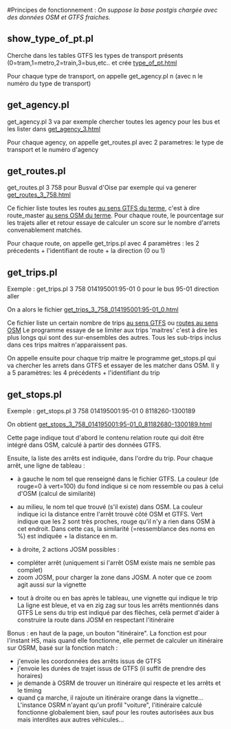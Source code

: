 #Principes de fonctionnement :
*On suppose la base postgis chargée avec des données OSM et GTFS fraiches.*

## show_type_of_pt.pl
Cherche dans les tables GTFS les types de transport présents (0=tram,1=metro,2=train,3=bus,etc.. et crée [type_of_pt.html](
http://sidjy.github.io/gtfs/type_of_pt.html)

Pour chaque type de transport, on appelle get_agency.pl n (avec n le numéro du type de transport)

## get_agency.pl
get_agency.pl 3 va par exemple chercher toutes les agency pour les bus et les lister dans [get_agency_3.html](http://sidjy.github.io/gtfs/get_agency_3.html)

Pour chaque agency, on appelle get_routes.pl avec 2 parametres: le type de transport et le numéro d'agency

## get_routes.pl
get_routes.pl 3 758 pour Busval d'Oise par exemple qui va generer [get_routes_3_758.html](http://sidjy.github.io/gtfs/get_routes_3_758.html)

Ce fichier liste toutes les routes [au sens GTFS du terme](https://developers.google.com/transit/gtfs/reference/routes-file), c'est à dire route_master [au sens OSM du terme](https://wiki.openstreetmap.org/wiki/Relation:route_master).
Pour chaque route, le pourcentage sur les trajets aller et retour essaye de calculer un score sur le nombre d'arrets convenablement matchés.

Pour chaque route, on appelle get_trips.pl avec 4 paramètres : les 2 précedents + l'identifiant de route + la direction (0 ou 1)

## get_trips.pl
Exemple : get_trips.pl 3 758 014195001:95-01 0 pour le bus 95-01 direction aller

On a alors le fichier [get_trips_3_758_014195001:95-01_0.html](http://sidjy.github.io/gtfs/get_trips_3_758_014195001:95-01_0.html)

Ce fichier liste un certain nombre de trips [au sens GTFS](https://developers.google.com/transit/gtfs/reference/trips-file) ou [routes au sens OSM](https://wiki.openstreetmap.org/wiki/Relation:route)
Le programme essaye de se limiter aux trips 'maitres' c'est à dire les plus longs qui sont des sur-ensembles des autres.
Tous les sub-trips inclus dans ces trips maitres n'apparaissent pas.

On appelle ensuite pour chaque trip maitre le programme get_stops.pl qui va chercher les arrets dans GTFS et essayer de les matcher dans OSM.
Il y a 5 paramètres: les 4 précédents + l'identifiant du trip

## get_stops.pl
Exemple : get_stops.pl 3 758 014195001:95-01 0 8118260-1300189

On obtient [get_stops_3_758_014195001:95-01_0_81182680-1300189.html](http://sidjy.github.io/gtfs/get_stops_3_758_014195001:95-01_0_81182680-1300189.html)

Cette page indique tout d'abord le contenu relation route qui doit être intégré dans OSM, calculé à partir des données GTFS.

Ensuite, la liste des arrêts est indiquée, dans l'ordre du trip.
Pour chaque arrêt, une ligne de tableau :
* à gauche le nom tel que renseigné dans le fichier GTFS. La couleur (de rouge=0 à vert=100) du fond indique si ce nom ressemble ou pas à celui d'OSM (calcul de similarité)
* au milieu, le nom tel que trouvé (s'il existe) dans OSM. La couleur indique ici la distance entre l'arrêt trouvé côté OSM et GTFS. Vert indique que les 2 sont très proches, rouge qu'il n'y a rien dans OSM à cet endroit.
Dans cette cas, la similarité (=ressemblance des noms en %) est indiquée + la distance en m.

* à droite, 2 actions JOSM possibles :
 - compléter arrêt (uniquement si l'arrêt OSM existe mais ne semble pas complet)
 - zoom JOSM, pour charger la zone dans JOSM. A noter que ce zoom agit aussi sur la vignette

* tout à droite ou en bas après le tableau, une vignette qui indique le trip
La ligne est bleue, et va en zig zag sur tous les arrêts mentionnés dans GTFS
Le sens du trip est indiqué par des flèches, celà permet d'aider à construire la route dans JOSM en respectant l'itinéraire

Bonus : en haut de la page, un bouton "itinéraire". La fonction est pour l'instant HS, mais quand elle fonctionne, elle permet de calculer un
itinéraire sur OSRM, basé sur la fonction match :
- j'envoie les coordonnées des arrêts issus de GTFS
- j'envoie les durées de trajet issus de GTFS (il suffit de prendre des horaires)
- je demande à OSRM de trouver un itinéraire qui respecte et les arrêts et le timing
- quand ça marche, il rajoute un itinéraire orange dans la vignette...
L'instance OSRM n'ayant qu'un profil "voiture", l'itinéraire calculé fonctionne globalement bien, sauf pour les routes autorisées aux bus mais interdites aux autres véhicules...


